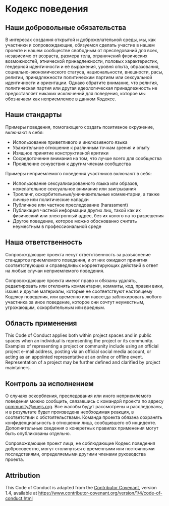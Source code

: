 # Кодекс поведения

## Наши добровольные обязательства

В интересах создания открытой и доброжелательной среды, мы, как участники и сопровождающие, обязуемся сделать участие в нашем проекте и нашем сообществе свободным от преследований для всех, независимо от возраста, размера тела, ограничений физических возможностей, этнической принадлежности, половых характеристик, гендерной идентичности и её выражения, уровня опыта, образования, социально-экономического статуса, национальности, внешности, расы, религии, принадлежности политическим партиям или сексуальной идентичности и ориентации. Однако обратите внимание, что религия, политическая партия или другая идеологическая принадлежность не предоставляет никаких исключений для поведения, которое мы обозначаем как неприемлемое в данном Кодексе.

## Наши стандарты

Примеры поведения, помогающего создать позитивное окружение, включают в себя:

- Использование приветливого и инклюзивного языка
- Уважительное отношение к различным точкам зрения и опыту
- Изящное принятие конструктивной критики
- Сосредоточение внимания на том, что лучше всего для сообщества
- Проявление сочувствия к другим членам сообщества

Примеры неприемлемого поведения участников включают в себя:

- Использование сексуализированного языка или образов, нежелательное сексуальное внимание или заигрывания
- Троллинг, оскорбительные/уничижительные комментарии, а также личные или политические нападки
- Публичное или частное преследование (harassment)
- Публикация частной информации других лиц, такой как их физический или электронный адрес, без их явного на то разрешения
- Другое поведение, которое можно обоснованно считать неуместным в профессиональной среде


## Наша ответственность

Сопровождающие проекта несут ответственность за разъяснение стандартов приемлемого поведения, и от них ожидают
принятия соответствующих и справедливых корректирующих действий в ответ на любые случаи неприемлемого поведения.

Сопровождающие проекта имеют право и обязаны удалять, редактировать или отклонять комментарии, коммиты, код, правки вики, issues и другие материалы, которые не соответствуют настоящему Кодексу поведения, или временно или навсегда заблокировать любого участника за иное поведение, которое они сочтут неуместным, угрожающим, оскорбительным или вредным.

## Область применения

This Code of Conduct applies both within project spaces and in public spaces when an individual is representing the project or its community. Examples of representing a project or community include using an official project e-mail address, posting via an official social media account, or acting as an appointed representative at an online or offline event. Representation of a project may be further defined and clarified by project maintainers.

## Контроль за исполнением

О случаях оскорбления, преследования или иного неприемлемого поведения можно сообщить, связавшись с командой проекта по адресу community@vuejs.org. Все жалобы будут рассмотрены и расследованы, и в результате будет произведена необходимая реакция, в соответствии с обстоятельствами. Команда проекта обязана сохранять конфиденциальность в отношении лица, сообщившего об инциденте. Дополнительные сведения о конкретных правилах применения могут быть опубликованы отдельно.

Сопровождающие проект лица, не соблюдающие Кодекс поведения добросовестно, могут столкнуться с временными или постоянными последствиями, определяемыми другими членами руководства проекта.

## Attribution

This Code of Conduct is adapted from the [Contributor Covenant][homepage], version 1.4, available at https://www.contributor-covenant.org/version/1/4/code-of-conduct.html

[homepage]: https://www.contributor-covenant.org
